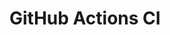 # GitHub Actions CI







































































































































































































































































































































































































































































































































































































































































































































































































































































































































































































































































